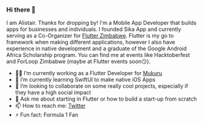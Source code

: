 ### Hi there 👋

I am Alistair. Thanks for dropping by! I'm a Mobile App Developer that builds apps for businesses and individuals. I founded Sika App and currently serving as a Co-Organizer for [Flutter Zimbabwe](https://twitter.com/FlutterZimbabwe). Flutter is my go to framework when making different applications, however I also have experience in native development and a graduate of the Google Android Africa Scholarship program. You can find me at events like Hacktoberfest and ForLoop Zimbabwe (maybe at Flutter events soon😏).

- :man_technologist: I’m currently working as a Flutter Developer for [Mukuru](https://www.mukuru.com/)
- 🌱 I’m currently learning SwiftUI to make native iOS Apps
- 👯 I’m looking to collaborate on some really cool projects, especially if they have a high social impact
- 💬 Ask me about starting in Flutter or how to build a start-up from scratch
- 📫 How to reach me: [Twitter](https://twitter.com/alistairholmes_)
- ⚡ Fun fact: Formula 1 Fan
